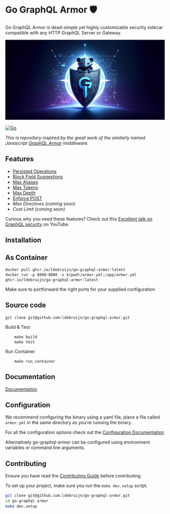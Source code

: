# Go GraphQL Armor 🛡️

Go GraphQL Armor is dead-simple yet highly customizable security sidecar compatible with any HTTP GraphQL Server or Gateway.

![Go GraphQL Armor Banner](docs/assets/banner.jpeg?raw=true)

[![Go](https://github.com/ldebruijn/go-graphql-armor/actions/workflows/go.yml/badge.svg)](https://github.com/ldebruijn/go-graphql-armor/actions/workflows/go.yml)

_This is repository inspired by the great work of the similarly named Javascript [GraphQL Armor](https://github.com/Escape-Technologies/graphql-armor) middleware._

<!-- TOC -->

## Features

* [Persisted Operations](docs/persisted_operations.md)
* [Block Field Suggestions](docs/block_field_suggestions.md)
* [Max Aliases](docs/max_aliases.md)
* [Max Tokens](docs/max_tokens.md)
* [Max Depth](docs/max_depth.md)
* [Enforce POST](docs/enforce_post.md)
* _Max Directives (coming soon)_
* _Cost Limit (coming soon)_

Curious why you need these features? Check out this [Excellent talk on GraphQL security](https://www.youtube.com/watch?v=hyB2UKsEkqA&list=PLP1igyLx8foE9SlDLI1Vtlshcon5r1jMJ) on YouTube.

## Installation

## As Container
```shell
docker pull ghcr.io/ldebruijn/go-graphql-armor:latest
docker run -p 8080:8080 -v $(pwd)/armor.yml:/app/armor.yml ghcr.io/ldebruijn/go-graphql-armor:latest
```
Make sure to portforward the right ports for your supplied configuration

## Source code

```shell
git clone git@github.com:ldebruijn/go-graphql-armor.git
```

Build & Test
```shell
    make build
    make test
```

Run Container
```shell
    make run_container
```

## Documentation

[Documentation](docs/README.md)

## Configuration

We recommend configuring the binary using a yaml file, place a file called `armor.yml` in the same directory as you're running the binary.

For all the configuration options check out the [Configuration Documentation](docs/configuration.md)

Alternatively go-graphql-armor can be configured using environment variables or command line arguments.

## Contributing

Ensure you have read the [Contributing Guide](https://github.com/ldebruijn/go-graphql-armor/blob/main/CONTRIBUTING.md) before contributing.

To set up your project, make sure you run the `make dev.setup` script.

```bash
git clone git@github.com:ldebruijn/go-graphql-armor.git
cd go-graphql-armor
make dev.setup
```